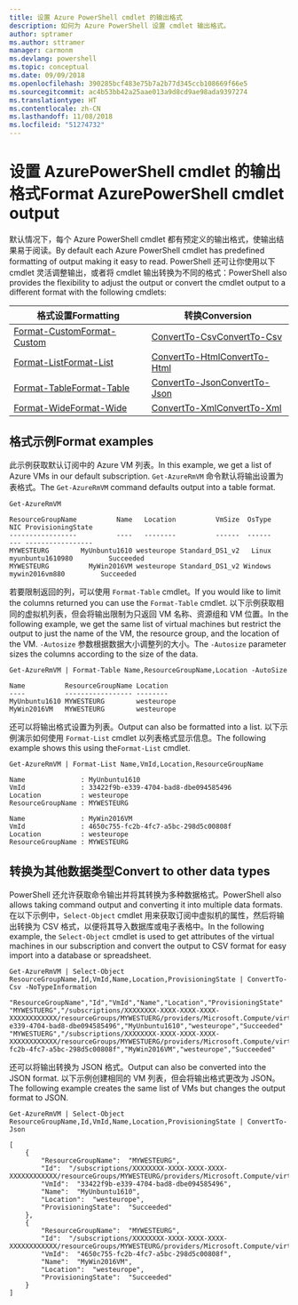 ```yaml
---
title: 设置 Azure PowerShell cmdlet 的输出格式
description: 如何为 Azure PowerShell 设置 cmdlet 输出格式。
author: sptramer
ms.author: sttramer
manager: carmonm
ms.devlang: powershell
ms.topic: conceptual
ms.date: 09/09/2018
ms.openlocfilehash: 390285bcf483e75b7a2b77d345ccb108669f66e5
ms.sourcegitcommit: ac4b53bb42a25aae013a9d8cd9ae98ada9397274
ms.translationtype: HT
ms.contentlocale: zh-CN
ms.lasthandoff: 11/08/2018
ms.locfileid: "51274732"
---
```

# <a name="format-azurepowershell-cmdlet-output"></a><span data-ttu-id="10a05-103">设置 AzurePowerShell cmdlet 的输出格式</span><span class="sxs-lookup"><span data-stu-id="10a05-103">Format AzurePowerShell cmdlet output</span></span>

<span data-ttu-id="10a05-104">默认情况下，每个 Azure PowerShell cmdlet 都有预定义的输出格式，使输出结果易于阅读。</span><span class="sxs-lookup"><span data-stu-id="10a05-104">By default each Azure PowerShell cmdlet has predefined formatting of output making it easy to read.</span></span>  <span data-ttu-id="10a05-105">PowerShell 还可让你使用以下 cmdlet 灵活调整输出，或者将 cmdlet 输出转换为不同的格式：</span><span class="sxs-lookup"><span data-stu-id="10a05-105">PowerShell also provides the flexibility to adjust the output or convert the cmdlet output to a different format with the following cmdlets:</span></span>

| <span data-ttu-id="10a05-106">格式设置</span><span class="sxs-lookup"><span data-stu-id="10a05-106">Formatting</span></span>      | <span data-ttu-id="10a05-107">转换</span><span class="sxs-lookup"><span data-stu-id="10a05-107">Conversion</span></span>       |
|-----------------|------------------|
| [<span data-ttu-id="10a05-108">Format-Custom</span><span class="sxs-lookup"><span data-stu-id="10a05-108">Format-Custom</span></span>](/powershell/module/microsoft.powershell.utility/format-custom) | [<span data-ttu-id="10a05-109">ConvertTo-Csv</span><span class="sxs-lookup"><span data-stu-id="10a05-109">ConvertTo-Csv</span></span>](/powershell/module/microsoft.powershell.utility/convertto-csv)  |
| [<span data-ttu-id="10a05-110">Format-List</span><span class="sxs-lookup"><span data-stu-id="10a05-110">Format-List</span></span>](/powershell/module/microsoft.powershell.utility/format-list)   | [<span data-ttu-id="10a05-111">ConvertTo-Html</span><span class="sxs-lookup"><span data-stu-id="10a05-111">ConvertTo-Html</span></span>](/powershell/module/microsoft.powershell.utility/convertto-html) |
| [<span data-ttu-id="10a05-112">Format-Table</span><span class="sxs-lookup"><span data-stu-id="10a05-112">Format-Table</span></span>](/powershell/module/microsoft.powershell.utility/format-table)  | [<span data-ttu-id="10a05-113">ConvertTo-Json</span><span class="sxs-lookup"><span data-stu-id="10a05-113">ConvertTo-Json</span></span>](/powershell/module/microsoft.powershell.utility/convertto-json) |
| [<span data-ttu-id="10a05-114">Format-Wide</span><span class="sxs-lookup"><span data-stu-id="10a05-114">Format-Wide</span></span>](/powershell/module/microsoft.powershell.utility/format-wide)   | [<span data-ttu-id="10a05-115">ConvertTo-Xml</span><span class="sxs-lookup"><span data-stu-id="10a05-115">ConvertTo-Xml</span></span>](/powershell/module/microsoft.powershell.utility/convertto-xml)  |

## <a name="format-examples"></a><span data-ttu-id="10a05-116">格式示例</span><span class="sxs-lookup"><span data-stu-id="10a05-116">Format examples</span></span>

<span data-ttu-id="10a05-117">此示例获取默认订阅中的 Azure VM 列表。</span><span class="sxs-lookup"><span data-stu-id="10a05-117">In this example, we get a list of Azure VMs in our default subscription.</span></span>  <span data-ttu-id="10a05-118">`Get-AzureRmVM` 命令默认将输出设置为表格式。</span><span class="sxs-lookup"><span data-stu-id="10a05-118">The `Get-AzureRmVM` command defaults output into a table format.</span></span>

```azurepowershell-interactive
Get-AzureRmVM
```

```output
ResourceGroupName          Name   Location          VmSize  OsType              NIC ProvisioningState
-----------------          ----   --------          ------  ------              --- -----------------
MYWESTEURG        MyUnbuntu1610 westeurope Standard_DS1_v2   Linux myunbuntu1610980         Succeeded
MYWESTEURG          MyWin2016VM westeurope Standard_DS1_v2 Windows   mywin2016vm880         Succeeded
```

<span data-ttu-id="10a05-119">若要限制返回的列，可以使用 `Format-Table` cmdlet。</span><span class="sxs-lookup"><span data-stu-id="10a05-119">If you would like to limit the columns returned you can use the `Format-Table` cmdlet.</span></span> <span data-ttu-id="10a05-120">以下示例获取相同的虚拟机列表，但会将输出限制为只返回 VM 名称、资源组和 VM 位置。</span><span class="sxs-lookup"><span data-stu-id="10a05-120">In the following example, we get the same list of virtual machines but restrict the output to just the name of the VM, the resource group, and the location of the VM.</span></span>  <span data-ttu-id="10a05-121">`-Autosize` 参数根据数据大小调整列的大小。</span><span class="sxs-lookup"><span data-stu-id="10a05-121">The `-Autosize` parameter sizes the columns according to the size of the data.</span></span>

```azurepowershell-interactive
Get-AzureRmVM | Format-Table Name,ResourceGroupName,Location -AutoSize
```

```output
Name          ResourceGroupName Location
----          ----------------- --------
MyUnbuntu1610 MYWESTEURG        westeurope
MyWin2016VM   MYWESTEURG        westeurope
```

<span data-ttu-id="10a05-122">还可以将输出格式设置为列表。</span><span class="sxs-lookup"><span data-stu-id="10a05-122">Output can also be formatted into a list.</span></span> <span data-ttu-id="10a05-123">以下示例演示如何使用 `Format-List` cmdlet 以列表格式显示信息。</span><span class="sxs-lookup"><span data-stu-id="10a05-123">The following example shows this using the`Format-List` cmdlet.</span></span>

```azurepowershell-interactive
Get-AzureRmVM | Format-List Name,VmId,Location,ResourceGroupName
```

```output
Name              : MyUnbuntu1610
VmId              : 33422f9b-e339-4704-bad8-dbe094585496
Location          : westeurope
ResourceGroupName : MYWESTEURG

Name              : MyWin2016VM
VmId              : 4650c755-fc2b-4fc7-a5bc-298d5c00808f
Location          : westeurope
ResourceGroupName : MYWESTEURG
```

## <a name="convert-to-other-data-types"></a><span data-ttu-id="10a05-124">转换为其他数据类型</span><span class="sxs-lookup"><span data-stu-id="10a05-124">Convert to other data types</span></span>

<span data-ttu-id="10a05-125">PowerShell 还允许获取命令输出并将其转换为多种数据格式。</span><span class="sxs-lookup"><span data-stu-id="10a05-125">PowerShell also allows taking command output and converting it into multiple data formats.</span></span> <span data-ttu-id="10a05-126">在以下示例中，`Select-Object` cmdlet 用来获取订阅中虚拟机的属性，然后将输出转换为 CSV 格式，以便将其导入数据库或电子表格中。</span><span class="sxs-lookup"><span data-stu-id="10a05-126">In the following example, the `Select-Object` cmdlet is used to get attributes of the virtual machines in our subscription and convert the output to CSV format for easy import into a database or spreadsheet.</span></span>

```azurepowershell-interactive
Get-AzureRmVM | Select-Object ResourceGroupName,Id,VmId,Name,Location,ProvisioningState | ConvertTo-Csv -NoTypeInformation
```

```output
"ResourceGroupName","Id","VmId","Name","Location","ProvisioningState"
"MYWESTUERG","/subscriptions/XXXXXXXX-XXXX-XXXX-XXXX-XXXXXXXXXXXX/resourceGroups/MYWESTUERG/providers/Microsoft.Compute/virtualMachines/MyUnbuntu1610","33422f9b-e339-4704-bad8-dbe094585496","MyUnbuntu1610","westeurope","Succeeded"
"MYWESTUERG","/subscriptions/XXXXXXXX-XXXX-XXXX-XXXX-XXXXXXXXXXXX/resourceGroups/MYWESTUERG/providers/Microsoft.Compute/virtualMachines/MyWin2016VM","4650c755-fc2b-4fc7-a5bc-298d5c00808f","MyWin2016VM","westeurope","Succeeded"
```

<span data-ttu-id="10a05-127">还可以将输出转换为 JSON 格式。</span><span class="sxs-lookup"><span data-stu-id="10a05-127">Output can also be converted into the JSON format.</span></span>  <span data-ttu-id="10a05-128">以下示例创建相同的 VM 列表，但会将输出格式更改为 JSON。</span><span class="sxs-lookup"><span data-stu-id="10a05-128">The following example creates the same list of VMs but changes the output format to JSON.</span></span>

```azurepowershell-interactive
Get-AzureRmVM | Select-Object ResourceGroupName,Id,VmId,Name,Location,ProvisioningState | ConvertTo-Json
```

```output
[
    {
        "ResourceGroupName":  "MYWESTEURG",
        "Id":  "/subscriptions/XXXXXXXX-XXXX-XXXX-XXXX-XXXXXXXXXXXX/resourceGroups/MYWESTEURG/providers/Microsoft.Compute/virtualMachines/MyUnbuntu1610",
        "VmId":  "33422f9b-e339-4704-bad8-dbe094585496",
        "Name":  "MyUnbuntu1610",
        "Location":  "westeurope",
        "ProvisioningState":  "Succeeded"
    },
    {
        "ResourceGroupName":  "MYWESTEURG",
        "Id":  "/subscriptions/XXXXXXXX-XXXX-XXXX-XXXX-XXXXXXXXXXXX/resourceGroups/MYWESTEURG/providers/Microsoft.Compute/virtualMachines/MyWin2016VM",
        "VmId":  "4650c755-fc2b-4fc7-a5bc-298d5c00808f",
        "Name":  "MyWin2016VM",
        "Location":  "westeurope",
        "ProvisioningState":  "Succeeded"
    }
]
```
